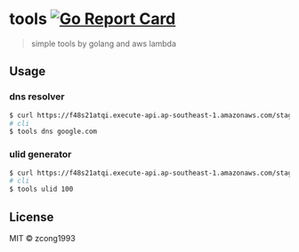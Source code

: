 # tools [![Go Report Card](https://goreportcard.com/badge/github.com/zcong1993/tools)](https://goreportcard.com/report/github.com/zcong1993/tools)

> simple tools by golang and aws lambda

## Usage

### dns resolver
```sh
$ curl https://f48s21atqi.execute-api.ap-southeast-1.amazonaws.com/staging/dns?d=google.com
# cli
$ tools dns google.com
```

### ulid generator
```sh
$ curl https://f48s21atqi.execute-api.ap-southeast-1.amazonaws.com/staging/ulid?n=10
# cli
$ tools ulid 100
```

## License

MIT &copy; zcong1993
